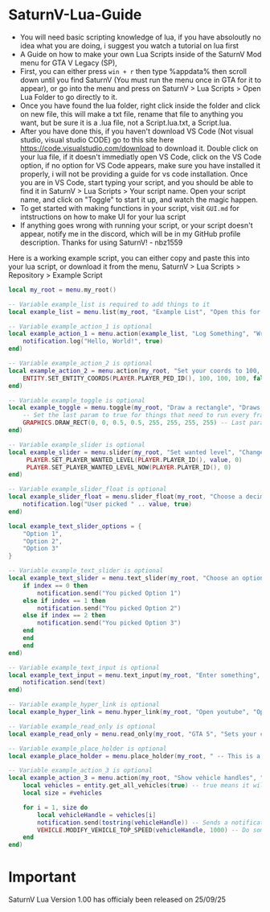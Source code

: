 # SaturnV-Lua-Guide
- You will need basic scripting knowledge of lua, if you have absoloutly no idea what you are doing, i suggest you watch a tutorial on lua first
- A Guide on how to make your own Lua Scripts inside of the SaturnV Mod menu for GTA V Legacy (SP),
- First, you can either press ``` win + r ``` then type %appdata% then scroll down until you find SaturnV (You must run the menu once in GTA for it to appear), or go into the menu and press on SaturnV > Lua Scripts > Open Lua Folder to go directly to it.
- Once you have found the lua folder, right click inside the folder and click on new file, this will make a txt file, rename that file to anything you want, but be sure it is a .lua file, not a Script.lua.txt, a Script.lua.
- After you have done this, if you haven't download VS Code (Not visual studio, visual studio CODE) go to this site here https://code.visualstudio.com/download to download it. Double click on your lua file, if it doesn't immediatly open VS Code, click on the VS Code option, if no option for VS Code appears, make sure you have installed it properly, i will not be providing a guide for vs code installation. Once you are in VS Code, start typing your script, and you should be able to find it in SaturnV > Lua Scripts > Your script name. Open your script name, and click on "Toggle" to start it up, and watch the magic happen.
- To get started with making functions in your script, visit ``` GUI.md ``` for intstructions on how to make UI for your lua script
- If anything goes wrong with running your script, or your script doesn't appear, notify me in the discord, which will be in my GitHub profile description.
Thanks for using SaturnV! - nbz1559

Here is a working example script, you can either copy and paste this into your lua script, or download it from the menu, SaturnV > Lua Scripts > Repository > Example Script
```lua
local my_root = menu.my_root()

-- Variable example_list is required to add things to it
local example_list = menu.list(my_root, "Example List", "Open this for more options")

-- Variable example_action_1 is optional
local example_action_1 = menu.action(example_list, "Log Something", "Writes Hello, World! to the log", function()
    notification.log("Hello, World!", true)
end)

-- Variable example_action_2 is optional
local example_action_2 = menu.action(my_root, "Set your coords to 100, 100, 100", "Teleports you to 100, 100, 100", function()
    ENTITY.SET_ENTITY_COORDS(PLAYER.PLAYER_PED_ID(), 100, 100, 100, false, false, false, false)
end)

-- Variable example_toggle is optional
local example_toggle = menu.toggle(my_root, "Draw a rectangle", "Draws a 2D rectangle on your screen", false, true, function(state)
    -- Set the last param to true for things that need to run every frame, because setting it to true runs the code in this toggle every frame
    GRAPHICS.DRAW_RECT(0, 0, 0.5, 0.5, 255, 255, 255, 255) -- Last param is the alpha (AKA Transparency) setting it to 255 makes it completely opaque, setting it to 0 makes it completely transparent
end)

-- Variable example_slider is optional
local example_slider = menu.slider(my_root, "Set wanted level", "Change your wanted level from 0 - 5", 0, 5, 1, 0, true, function(value)
	 PLAYER.SET_PLAYER_WANTED_LEVEL(PLAYER.PLAYER_ID(), value, 0)
     PLAYER.SET_PLAYER_WANTED_LEVEL_NOW(PLAYER.PLAYER_ID(), 0)
end)

-- Variable example_slider_float is optional
local example_slider_float = menu.slider_float(my_root, "Choose a decimal option", "Pick a option from 1.01 - 2.64", 1.01, 2.64, 0.01, 1.01, false, function(value)
	notification.log("User picked " .. value, true)
end)

local example_text_slider_options = {
    "Option 1",
    "Option 2",
    "Option 3"
}

-- Variable example_text_slider is optional
local example_text_slider = menu.text_slider(my_root, "Choose an option", "Shows what you picked", 0, example_text_slider_options, function(index)
    if index == 0 then
        notification.send("You picked Option 1")
    else if index == 1 then
        notification.send("You picked Option 2")
    else if index == 2 then
        notification.send("You picked Option 3")
    end
    end
    end
end)

-- Variable example_text_input is optional
local example_text_input = menu.text_input(my_root, "Enter something", "Shows you what you inputted", function(text)
    notification.send(text)
end)

-- Variable example_hyper_link is optional
local example_hyper_link = menu.hyper_link(my_root, "Open youtube", "Opens youtube.com", "https://www.youtube.com/")

-- Variable example_read_only is optional
local example_read_only = menu.read_only(my_root, "GTA 5", "Sets your clipboard text to GTA 5")

-- Variable example_place_holder is optional
local example_place_holder = menu.place_holder(my_root, " -- This is a place holder -- ")

-- Variable example_action_3 is optional
local example_action_3 = menu.action(my_root, "Show vehicle handles", "Shows a notification for all vehicle handles, this will send a lot of notifications", function()
    local vehicles = entity.get_all_vehicles(true) -- true means it will get the players vehicle
    local size = #vehicles

    for i = 1, size do
        local vehicleHandle = vehicles[i]
        notification.send(tostring(vehicleHandle)) -- Sends a notification of the vehicles handle ID
        VEHICLE.MODIFY_VEHICLE_TOP_SPEED(vehicleHandle, 1000) -- Do something to the vehicle handle
    end
end)
```

# Important
SaturnV Lua Version 1.00 has officialy been released on 25/09/25
